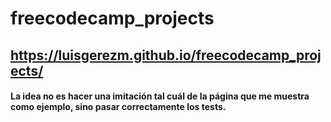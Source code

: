 # freecodecamp_projects

## https://luisgerezm.github.io/freecodecamp_projects/ 

#### La idea no es hacer una imitación tal cuál de la página que me muestra como ejemplo, sino pasar correctamente los tests.
